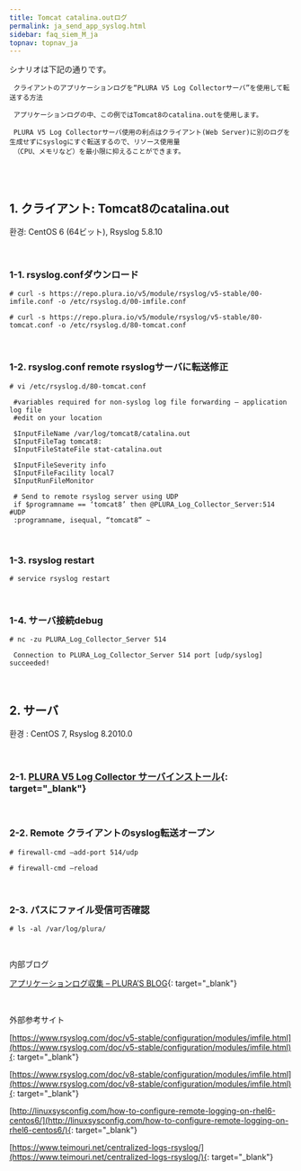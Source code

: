 ```yaml
---
title: Tomcat catalina.outログ
permalink: ja_send_app_syslog.html
sidebar: faq_siem_M_ja
topnav: topnav_ja
---
```


シナリオは下記の通りです。

     クライアントのアプリケーションログを“PLURA V5 Log Collectorサーバ”を使用して転送する方法

     アプリケーションログの中、この例ではTomcat8のcatalina.outを使用します。

     PLURA V5 Log Collectorサーバ使用の利点はクライアント(Web Server)に別のログを生成せずにsyslogにすぐ転送するので、リソース使用量
     （CPU、メモリなど）を最小限に抑えることができます。 

<br />

 <!-- [![image](/docs/images/Additianal/send/1.png){: width="800" }](/docs/images/Additianal/send/1.png){: target="_blank"}-->

<br />

## 1. クライアント: Tomcat8のcatalina.out

 환경: CentOS 6 (64ビット), Rsyslog 5.8.10

<br /> 

### 1-1. rsyslog.confダウンロード

`# curl -s https://repo.plura.io/v5/module/rsyslog/v5-stable/00-imfile.conf -o /etc/rsyslog.d/00-imfile.conf`

`# curl -s https://repo.plura.io/v5/module/rsyslog/v5-stable/80-tomcat.conf -o /etc/rsyslog.d/80-tomcat.conf`

<br />

### 1-2. rsyslog.conf remote rsyslogサーバに転送修正

`# vi /etc/rsyslog.d/80-tomcat.conf`

     #variables required for non-syslog log file forwarding – application log file
     #edit on your location

     $InputFileName /var/log/tomcat8/catalina.out
     $InputFileTag tomcat8:
     $InputFileStateFile stat-catalina.out

     $InputFileSeverity info
     $InputFileFacility local7
     $InputRunFileMonitor

     # Send to remote rsyslog server using UDP
     if $programname == ‘tomcat8’ then @PLURA_Log_Collector_Server:514 #UDP
     :programname, isequal, “tomcat8” ~

<br />

### 1-3. rsyslog restart

`# service rsyslog restart`

<br />

### 1-4. サーバ接続debug

`# nc -zu PLURA_Log_Collector_Server 514`

     Connection to PLURA_Log_Collector_Server 514 port [udp/syslog] succeeded!

<br />

## 2. サーバ

 환경 : CentOS 7, Rsyslog 8.2010.0

<br />

### 2-1. [PLURA V5 Log Collector サーバインストール](https://qubitsec.github.io/ja_logcol_application.html){: target="_blank"}

<br />

### 2-2. Remote クライアントのsyslog転送オープン

`# firewall-cmd –add-port 514/udp`

`# firewall-cmd –reload`

<br />

### 2-3. パスにファイル受信可否確認

`# ls -al /var/log/plura/`

<br />

内部ブログ

[アプリケーションログ収集 – PLURA’S BLOG](https://qubitsec.github.io/ja_rsys_log.html){: target="_blank"}

<br />

外部参考サイト

[https://www.rsyslog.com/doc/v5-stable/configuration/modules/imfile.html](https://www.rsyslog.com/doc/v5-stable/configuration/modules/imfile.html){: target="_blank"}

[https://www.rsyslog.com/doc/v8-stable/configuration/modules/imfile.html](https://www.rsyslog.com/doc/v8-stable/configuration/modules/imfile.html){: target="_blank"}

[http://linuxsysconfig.com/how-to-configure-remote-logging-on-rhel6-centos6/](http://linuxsysconfig.com/how-to-configure-remote-logging-on-rhel6-centos6/){: target="_blank"}

[https://www.teimouri.net/centralized-logs-rsyslog/](https://www.teimouri.net/centralized-logs-rsyslog/){: target="_blank"}

 